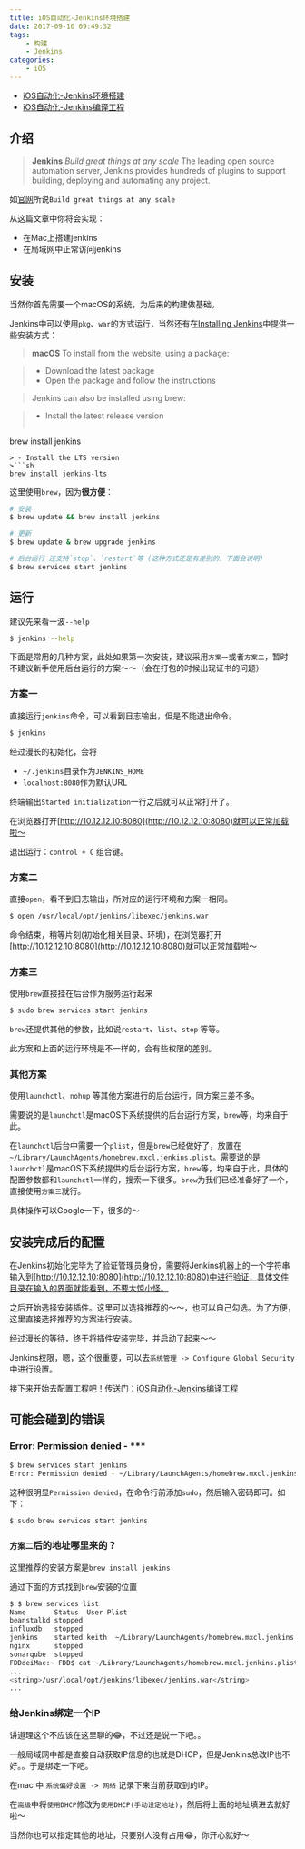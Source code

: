 ```yaml
---
title: iOS自动化-Jenkins环境搭建
date: 2017-09-10 09:49:32
tags:
    - 构建
    - Jenkins
categories:
    - iOS
---
```


- [iOS自动化-Jenkins环境搭建](../ios-automation-jenkins-configuration)
- [iOS自动化-Jenkins编译工程](../ios-automation-jenkins-build)

## 介绍

>  **Jenkins**
> *Build great things at any scale*
> The leading open source automation server, Jenkins provides hundreds of plugins to support building, deploying and automating any project.

如[官网](https://jenkins.io)所说`Build great things at any scale`

从这篇文章中你将会实现：

- 在Mac上搭建jenkins
- 在局域网中正常访问jenkins

<!--more-->

## 安装

当然你首先需要一个macOS的系统，为后来的构建做基础。

Jenkins中可以使用`pkg`、`war`的方式运行，当然还有在[Installing Jenkins](https://jenkins.io/doc/book/getting-started/installing/)中提供一些安装方式：

>  **macOS**
To install from the website, using a package:

> - Download the latest package
> - Open the package and follow the instructions

> Jenkins can also be installed using brew:

> - Install the latest release version
> ```sh
brew install jenkins
```
> - Install the LTS version
>```sh
brew install jenkins-lts
```

这里使用`brew`，因为**很方便**：
```sh
# 安装
$ brew update && brew install jenkins

# 更新
$ brew update & brew upgrade jenkins

# 后台运行 还支持`stop`、`restart`等 (这种方式还是有差别的，下面会说明)
$ brew services start jenkins
```

## 运行

建议先来看一波`--help`

```sh
$ jenkins --help
```

下面是常用的几种方案，此处如果第一次安装，建议采用`方案一`或者`方案二`，暂时不建议新手使用后台运行的方案～～（会在打包的时候出现证书的问题）

### 方案一

直接运行`jenkins`命令，可以看到日志输出，但是不能退出命令。

```sh
$ jenkins
```

经过漫长的初始化，会将

- `~/.jenkins`目录作为`JENKINS_HOME`
- `localhost:8080`作为默认URL

终端输出`Started initialization`一行之后就可以正常打开了。

在浏览器打开[http://10.12.12.10:8080](http://10.12.12.10:8080)就可以正常加载啦～

退出运行：`control + C` 组合键。

### 方案二

直接`open`，看不到日志输出，所对应的运行环境和方案一相同。

```sh
$ open /usr/local/opt/jenkins/libexec/jenkins.war
```

命令结束，稍等片刻(初始化相关目录、环境)，在浏览器打开[http://10.12.12.10:8080](http://10.12.12.10:8080)就可以正常加载啦～

### 方案三

使用`brew`直接挂在后台作为服务运行起来

```sh
$ sudo brew services start jenkins
```

`brew`还提供其他的参数，比如说`restart`、`list`、`stop` 等等。

此方案和上面的运行环境是不一样的，会有些权限的差别。

### 其他方案

使用`launchctl`、`nohup` 等其他方案进行的后台运行，同方案三差不多。

需要说的是`launchctl`是macOS下系统提供的后台运行方案，`brew`等，均来自于此。

在`launchctl`后台中需要一个`plist`，但是`brew`已经做好了，放置在`~/Library/LaunchAgents/homebrew.mxcl.jenkins.plist`。需要说的是`launchctl`是macOS下系统提供的后台运行方案，`brew`等，均来自于此，具体的配置参数都和`launchctl`一样的，搜索一下很多。`brew`为我们已经准备好了一个，直接使用`方案三`就行。

具体操作可以Google一下，很多的～

## 安装完成后的配置

在Jenkins初始化完毕为了验证管理员身份，需要将Jenkins机器上的一个字符串输入到[http://10.12.12.10:8080](http://10.12.12.10:8080)中进行验证，具体文件目录在输入的界面就能看到，不要大惊小怪。

之后开始选择安装插件。这里可以选择推荐的～～，也可以自己勾选。为了方便，这里直接选择推荐的方案进行安装。

经过漫长的等待，终于将插件安装完毕，并启动了起来～～

Jenkins权限，嗯，这个很重要，可以去`系统管理 -> Configure Global Security`  中进行设置。

接下来开始去配置工程吧！传送门：[iOS自动化-Jenkins编译工程](../ios-automation-jenkins-build)

## 可能会碰到的错误

### Error: Permission denied - ***

```sh
$ brew services start jenkins
Error: Permission denied - ~/Library/LaunchAgents/homebrew.mxcl.jenkins.plist
```
这种很明显`Permission denied`，在命令行前添加`sudo`，然后输入密码即可。如下：

```sh
$ sudo brew services start jenkins
```

### `方案二`后的地址哪里来的？

这里推荐的安装方案是`brew install jenkins`

通过下面的方式找到`brew`安装的位置

```sh
$ $ brew services list
Name       Status  User Plist
beanstalkd stopped
influxdb   stopped
jenkins    started keith  ~/Library/LaunchAgents/homebrew.mxcl.jenkins.plist
nginx      stopped
sonarqube  stopped
FDDdeiMac:~ FDD$ cat ~/Library/LaunchAgents/homebrew.mxcl.jenkins.plist
...
<string>/usr/local/opt/jenkins/libexec/jenkins.war</string>
...
```

### 给Jenkins绑定一个IP

讲道理这个不应该在这里聊的😂，不过还是说一下吧。。

一般局域网中都是直接自动获取IP信息的也就是DHCP，但是Jenkins总改IP也不好。。于是绑定一下吧。

在mac 中 `系统偏好设置 -> 网络` 记录下来当前获取到的IP。

在`高级`中将`使用DHCP`修改为`使用DHCP(手动设定地址)`，然后将上面的地址填进去就好啦～

当然你也可以指定其他的地址，只要别人没有占用😂，你开心就好～
